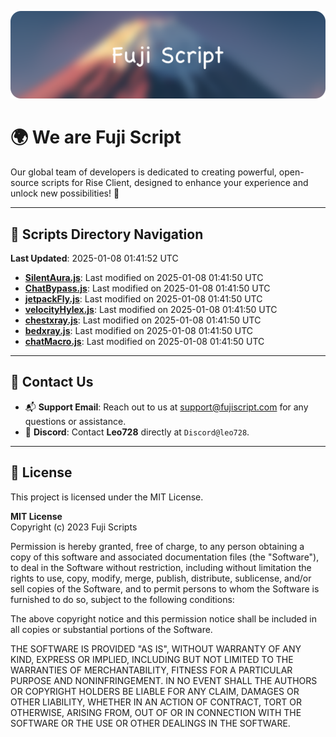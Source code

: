 ![Banner](.github/b.webp)

# 🌍 **We are Fuji Script**

Our global team of developers is dedicated to creating powerful, open-source scripts for Rise Client, designed to enhance your experience and unlock new possibilities! 🌟

---
<!-- SCRIPTS_NAVIGATION_START -->
## 📂 **Scripts Directory Navigation**

**Last Updated**: 2025-01-08 01:41:52 UTC

- **[SilentAura.js](scripts/SilentAura.js)**: Last modified on 2025-01-08 01:41:50 UTC
- **[ChatBypass.js](scripts/ChatBypass.js)**: Last modified on 2025-01-08 01:41:50 UTC
- **[jetpackFly.js](scripts/jetpackFly.js)**: Last modified on 2025-01-08 01:41:50 UTC
- **[velocityHylex.js](scripts/velocityHylex.js)**: Last modified on 2025-01-08 01:41:50 UTC
- **[chestxray.js](scripts/chestxray.js)**: Last modified on 2025-01-08 01:41:50 UTC
- **[bedxray.js](scripts/bedxray.js)**: Last modified on 2025-01-08 01:41:50 UTC
- **[chatMacro.js](scripts/chatMacro.js)**: Last modified on 2025-01-08 01:41:50 UTC

<!-- SCRIPTS_NAVIGATION_END -->

---

## 💬 **Contact Us**  
- 📬 **Support Email**: Reach out to us at [support@fujiscript.com](mailto:support@fujiscript.com) for any questions or assistance.  
- 💬 **Discord**: Contact **Leo728** directly at `Discord@leo728`.

---

## 📜 **License**

This project is licensed under the MIT License.  

**MIT License**  
Copyright (c) 2023 Fuji Scripts  

Permission is hereby granted, free of charge, to any person obtaining a copy of this software and associated documentation files (the "Software"), to deal in the Software without restriction, including without limitation the rights to use, copy, modify, merge, publish, distribute, sublicense, and/or sell copies of the Software, and to permit persons to whom the Software is furnished to do so, subject to the following conditions:  

The above copyright notice and this permission notice shall be included in all copies or substantial portions of the Software.  

THE SOFTWARE IS PROVIDED "AS IS", WITHOUT WARRANTY OF ANY KIND, EXPRESS OR IMPLIED, INCLUDING BUT NOT LIMITED TO THE WARRANTIES OF MERCHANTABILITY, FITNESS FOR A PARTICULAR PURPOSE AND NONINFRINGEMENT. IN NO EVENT SHALL THE AUTHORS OR COPYRIGHT HOLDERS BE LIABLE FOR ANY CLAIM, DAMAGES OR OTHER LIABILITY, WHETHER IN AN ACTION OF CONTRACT, TORT OR OTHERWISE, ARISING FROM, OUT OF OR IN CONNECTION WITH THE SOFTWARE OR THE USE OR OTHER DEALINGS IN THE SOFTWARE.  
